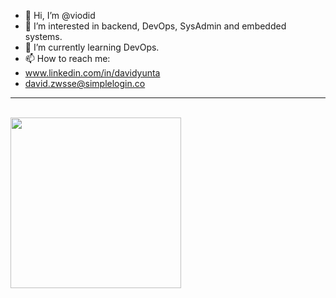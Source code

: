 - 👋 Hi, I’m @viodid
- 👀 I’m interested in backend, DevOps, SysAdmin and embedded systems.
- 🌱 I’m currently learning DevOps.
- 📫 How to reach me: 
-   www.linkedin.com/in/davidyunta
-   david.zwsse@simplelogin.co

<!---
viodid/viodid is a ✨ special ✨ repository because its `README.md` (this file) appears on your GitHub profile.
You can click the Preview link to take a look at your changes.
--->

---




<a href="https://github.com/denvercoder1/github-readme-streak-stats">
  <picture>
    <source media="(prefers-color-scheme: dark)" srcset="http://github-readme-streak-stats.herokuapp.com?user=viodid&theme=nord">
    <img alt="" src="http://github-readme-streak-stats.herokuapp.com?user=viodid&theme=default">
  </picture>
</a>
<br><br>
<a href="https://github.com/anuraghazra/github-readme-stats">
  <picture>
    <source height=273 media="(prefers-color-scheme: dark)" srcset="https://github-readme-stats.vercel.app/api/top-langs/?username=viodid&layout=compact&theme=nord&hide=html,css,scss,sass,hack&size_weight=0.5&count_weight=0.5&langs_count=6">
    <img height=273 src="https://github-readme-stats.vercel.app/api/top-langs/?username=viodid&layout=compact&theme=graywhite&hide=html,css,scss,sass,hack&size_weight=0.5&count_weight=0.5&langs_count=6">
  </picture>
</a>
